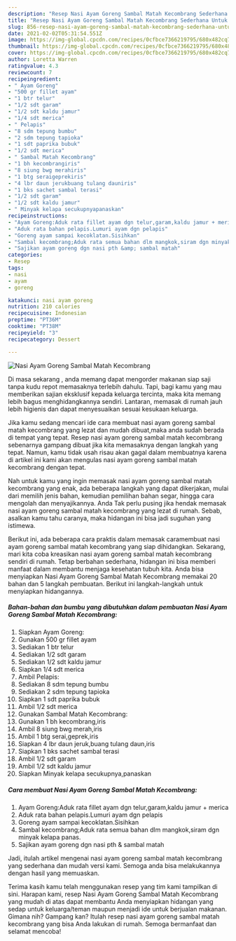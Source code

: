 ```yaml
---
description: "Resep Nasi Ayam Goreng Sambal Matah Kecombrang Sederhana Untuk Jualan"
title: "Resep Nasi Ayam Goreng Sambal Matah Kecombrang Sederhana Untuk Jualan"
slug: 856-resep-nasi-ayam-goreng-sambal-matah-kecombrang-sederhana-untuk-jualan
date: 2021-02-02T05:31:54.551Z
image: https://img-global.cpcdn.com/recipes/0cfbce7366219795/680x482cq70/nasi-ayam-goreng-sambal-matah-kecombrang-foto-resep-utama.jpg
thumbnail: https://img-global.cpcdn.com/recipes/0cfbce7366219795/680x482cq70/nasi-ayam-goreng-sambal-matah-kecombrang-foto-resep-utama.jpg
cover: https://img-global.cpcdn.com/recipes/0cfbce7366219795/680x482cq70/nasi-ayam-goreng-sambal-matah-kecombrang-foto-resep-utama.jpg
author: Loretta Warren
ratingvalue: 4.3
reviewcount: 7
recipeingredient:
- " Ayam Goreng"
- "500 gr fillet ayam"
- "1 btr telur"
- "1/2 sdt garam"
- "1/2 sdt kaldu jamur"
- "1/4 sdt merica"
- " Pelapis"
- "8 sdm tepung bumbu"
- "2 sdm tepung tapioka"
- "1 sdt paprika bubuk"
- "1/2 sdt merica"
- " Sambal Matah Kecombrang"
- "1 bh kecombrangiris"
- "8 siung bwg merahiris"
- "1 btg seraigeprekiris"
- "4 lbr daun jerukbuang tulang dauniris"
- "1 bks sachet sambal terasi"
- "1/2 sdt garam"
- "1/2 sdt kaldu jamur"
- " Minyak kelapa secukupnyapanaskan"
recipeinstructions:
- "Ayam Goreng:Aduk rata fillet ayam dgn telur,garam,kaldu jamur + merica"
- "Aduk rata bahan pelapis.Lumuri ayam dgn pelapis"
- "Goreng ayam sampai kecoklatan.Sisihkan"
- "Sambal kecombrang;Aduk rata semua bahan dlm mangkok,siram dgn minyak kelapa panas."
- "Sajikan ayam goreng dgn nasi pth &amp; sambal matah"
categories:
- Resep
tags:
- nasi
- ayam
- goreng

katakunci: nasi ayam goreng 
nutrition: 210 calories
recipecuisine: Indonesian
preptime: "PT36M"
cooktime: "PT38M"
recipeyield: "3"
recipecategory: Dessert

---
```



![Nasi Ayam Goreng Sambal Matah Kecombrang](https://img-global.cpcdn.com/recipes/0cfbce7366219795/680x482cq70/nasi-ayam-goreng-sambal-matah-kecombrang-foto-resep-utama.jpg)

Di masa  sekarang , anda memang dapat mengorder makanan siap saji tanpa kudu repot memasaknya terlebih dahulu. Tapi, bagi kamu yang mau memberikan sajian eksklusif kepada keluarga tercinta, maka kita memang lebih bagus menghidangkannya sendiri. Lantaran, memasak di rumah jauh lebih higienis dan dapat menyesuaikan sesuai kesukaan keluarga.

Jika kamu sedang mencari ide cara membuat nasi ayam goreng sambal matah kecombrang yang lezat dan mudah dibuat,maka anda sudah berada di tempat yang tepat. Resep nasi ayam goreng sambal matah kecombrang  sebenarnya gampang dibuat jika kita memasaknya dengan langkah yang tepat. Namun, kamu tidak usah risau akan gagal dalam membuatnya 
karena di artikel ini kami akan mengulas nasi ayam goreng sambal matah kecombrang dengan tepat.  



Nah untuk kamu yang ingin memasak nasi ayam goreng sambal matah kecombrang yang enak, ada beberapa langkah yang dapat dikerjakan, mulai dari memilih jenis bahan, kemudian pemilihan bahan segar, hingga cara mengolah dan menyajikannya. Anda Tak perlu pusing jika hendak memasak nasi ayam goreng sambal matah kecombrang yang lezat di rumah. Sebab, asalkan kamu  tahu caranya, maka hidangan ini bisa jadi suguhan yang istimewa.

Berikut ini, ada beberapa cara praktis  dalam memasak caramembuat nasi ayam goreng sambal matah kecombrang yang siap dihidangkan. Sekarang, mari kita coba kreasikan nasi ayam goreng sambal matah kecombrang sendiri di rumah. Tetap berbahan sederhana, hidangan ini bisa memberi manfaat dalam membantu menjaga kesehatan tubuh kita. Anda bisa menyiapkan Nasi Ayam Goreng Sambal Matah Kecombrang memakai 20 bahan dan 5 langkah pembuatan. Berikut ini langkah-langkah untuk menyiapkan hidangannya.

<!--inarticleads1-->

##### Bahan-bahan dan bumbu yang dibutuhkan dalam pembuatan Nasi Ayam Goreng Sambal Matah Kecombrang:

1. Siapkan  Ayam Goreng:
1. Gunakan 500 gr fillet ayam
1. Sediakan 1 btr telur
1. Sediakan 1/2 sdt garam
1. Sediakan 1/2 sdt kaldu jamur
1. Siapkan 1/4 sdt merica
1. Ambil  Pelapis:
1. Sediakan 8 sdm tepung bumbu
1. Sediakan 2 sdm tepung tapioka
1. Siapkan 1 sdt paprika bubuk
1. Ambil 1/2 sdt merica
1. Gunakan  Sambal Matah Kecombrang:
1. Gunakan 1 bh kecombrang,iris
1. Ambil 8 siung bwg merah,iris
1. Ambil 1 btg serai,geprek,iris
1. Siapkan 4 lbr daun jeruk,buang tulang daun,iris
1. Siapkan 1 bks sachet sambal terasi
1. Ambil 1/2 sdt garam
1. Ambil 1/2 sdt kaldu jamur
1. Siapkan  Minyak kelapa secukupnya,panaskan




<!--inarticleads2-->

##### Cara membuat Nasi Ayam Goreng Sambal Matah Kecombrang:

1. Ayam Goreng:Aduk rata fillet ayam dgn telur,garam,kaldu jamur + merica
1. Aduk rata bahan pelapis.Lumuri ayam dgn pelapis
1. Goreng ayam sampai kecoklatan.Sisihkan
1. Sambal kecombrang;Aduk rata semua bahan dlm mangkok,siram dgn minyak kelapa panas.
1. Sajikan ayam goreng dgn nasi pth &amp; sambal matah




Jadi, itulah artikel mengenai  nasi ayam goreng sambal matah kecombrang  yang sederhana dan mudah versi kami. Semoga anda bisa melakukannya dengan hasil yang memuaskan. 

Terima kasih kamu telah menggunakan resep yang tim kami tampilkan di sini. Harapan kami, resep  Nasi Ayam Goreng Sambal Matah Kecombrang yang mudah di atas dapat membantu Anda menyiapkan hidangan yang sedap untuk keluarga/teman maupun menjadi ide untuk berjualan makanan. Gimana nih? Gampang kan? Itulah resep nasi ayam goreng sambal matah kecombrang yang bisa Anda lakukan di rumah. Semoga bermanfaat dan selamat mencoba!

